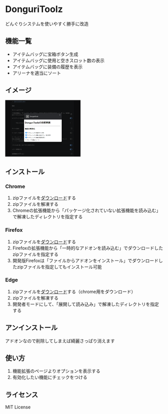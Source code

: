 # DonguriToolz
どんぐりシステムを使いやすく勝手に改造

## 機能一覧
- アイテムバッグに宝箱ボタン生成
- アイテムバッグに使用と空きスロット数の表示
- アイテムバッグに装備の履歴を表示
- アリーナを適当にソート

## イメージ
<img src="doc/images/options.png " width="240px" title="v0.5.0のオプション画面">

## インストール
### Chrome
1. zipファイルを[ダウンロード](https://github.com/makoto-san-study/DonguriToolz/releases)する
2. zipファイルを解凍する
3. Chromeの拡張機能から「パッケージ化されていない拡張機能を読み込む」で解凍したディレクトリを指定する
### Firefox
1. zipファイルを[ダウンロード](https://github.com/makoto-san-study/DonguriToolz/releases)する
2. Firefoxの拡張機能から「一時的なアドオンを読み込む」でダウンロードしたzipファイルを指定する
3. 開発版Firefoxは「ファイルからアドオンをインストール」でダウンロードしたzipファイルを指定してもインストール可能
### Edge
1. zipファイルを[ダウンロード](https://github.com/makoto-san-study/DonguriToolz/releases)する（chrome用をダウンロード）
2. zipファイルを解凍する
3. 開発者モードにして、「展開して読み込み」で解凍したディレクトリを指定する

## アンインストール
アドオンなので削除してしまえば綺麗さっぱり消えます

## 使い方
1. 機能拡張のページよりオプションを表示する
2. 有効化したい機能にチェックをつける

## ライセンス
MIT License

